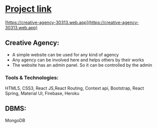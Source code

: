 # [Project link](https://creative-agency-30313.web.app) 

   [https://creative-agency-30313.web.app](https://creative-agency-30313.web.app)

## Creative Agency:
  -	A simple website can be used for any kind of agency
  - Any agency can be involved here and helps others by their works
  - The website has an admin panel. So it can be controlled
    by the admin
  
### Tools & Technologies: 
  HTML5, CSS3, React JS,React Routing, Context api, Bootstrap, React Spring, Material UI, Firebase, Heroku                                                                           
## DBMS:
  MongoDB
